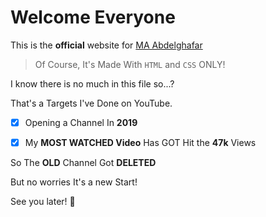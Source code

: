 # Welcome Everyone

This is the **official** website for [MA Abdelghafar](https://www.youtube.com/@maabdelghafar/)

> Of Course, It's Made With `HTML` and `CSS` ONLY!

I know there is no much in this file so...?

That's a Targets I've Done on YouTube.

- [X] Opening a Channel In **2019**

- [X] My **MOST WATCHED Video** Has GOT Hit the __47k__ Views

So The **OLD** Channel Got **DELETED**

But no worries It's a new Start!

See you later! 👋
